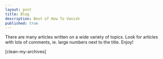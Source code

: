 ```yaml
---
layout: post
title: Blog
description: Best of How To Vanish
published: true
---
```

<p>There are many articles written on a wide variety of topics. Look for articles with lots of comments, ie. large numbers next to the title. Enjoy!</p>
<p>[clean-my-archives]</p>
